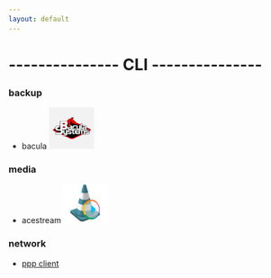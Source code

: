 ```yaml
---
layout: default
---
```


# --------------- CLI ---------------

### backup

- bacula [![alt text](/gh-images/bacula.png)](https://github.com/sanekmihailow/My_guide_instructions/tree/master-origin/CLI/backup/bacula/)

### media

- acestream [![alt text](/gh-images/acestream.png)](https://github.com/sanekmihailow/My_guide_instructions/tree/master-origin/CLI/media/acestream/)

### network

- [ppp client](https://github.com/sanekmihailow/My_guide_instructions/tree/master-origin/CLI/network/ppp)
